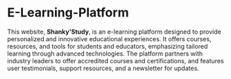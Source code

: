 # E-Learning-Platform
This website, **Shanky'Study**, is an e-learning platform designed to provide personalized and innovative educational experiences. It offers courses, resources, and tools for students and educators, emphasizing tailored learning through advanced technologies. The platform partners with industry leaders to offer accredited courses and certifications, and features user testimonials, support resources, and a newsletter for updates.
